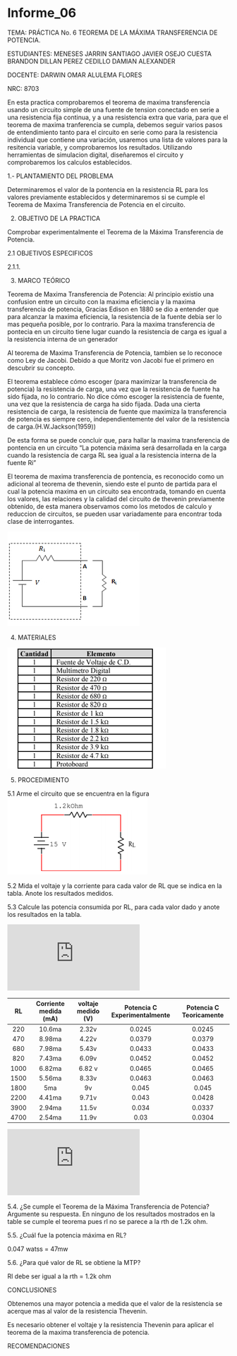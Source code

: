 # Informe_06

TEMA: PRÁCTICA No. 6 TEOREMA DE LA MÁXIMA TRANSFERENCIA DE POTENCIA.

ESTUDIANTES:  MENESES JARRIN SANTIAGO JAVIER OSEJO CUESTA BRANDON DILLAN PEREZ CEDILLO DAMIAN ALEXANDER 
    
DOCENTE: DARWIN OMAR ALULEMA FLORES 
 
NRC:  8703

En esta practica comprobaremos el teorema de maxima transferencia usando un circuito simple de una fuente de tension conectado en serie a una resistencia fija continua, y a una resistencia extra que varia, para que el teorema de maxima tranferencia se cumpla, debemos seguir varios pasos de entendimiento tanto para el circuito en serie como para la resistencia individual que contiene una variación, usaremos una lista de valores para la resitencia variable, y comprobaremos los resultados. Utilizando herramientas de simulacion digital, diseñaremos el circuito y comprobaremos los calculos establecidos.

1.- PLANTAMIENTO DEL PROBLEMA	

Determinaremos el valor de la pontencia en la resistencia RL para los valores previamente establecidos y determinaremos si se cumple el Teorema de Maxima Transferencia de Potencia en el circuito.

2. OBJETIVO DE LA PRACTICA

Comprobar experimentalmente el Teorema de la Máxima Transferencia de Potencia.

2.1 OBJETIVOS ESPECIFICOS

2.1.1. 

3. MARCO TEÓRICO

Teorema de Maxima Transferencia de Potencia:
Al principio existio una confusion entre un circuito con la maxima eficiencia y la maxima transferencia de potencia, Gracias  Edison en 1880 se dio a entender que para alcanzar la maxima eficiencia, la resistencia de la fuente debia ser lo mas pequeña posible, por lo contrario. Para la maxima transferencia de pontecia en un circuito tiene lugar cuando la resistencia de carga es igual a la resistencia interna de un generador

Al teorema de Maxima Transferencia de Potencia, tambien se lo reconoce como Ley de Jacobi. Debido a que Moritz von Jacobi fue el primero en descubrir su concepto.

El teorema establece cómo escoger (para maximizar la transferencia de potencia) la resistencia de carga, una vez que la resistencia de fuente ha sido fijada, no lo contrario. No dice cómo escoger la resistencia de fuente, una vez que la resistencia de carga ha sido fijada. Dada una cierta resistencia de carga, la resistencia de fuente que maximiza la transferencia de potencia es siempre cero, independientemente del valor de la resistencia de carga.(H.W.Jackson(1959))

De esta forma se puede concluir que, para hallar la maxima transferencia de pontencia en un circuito “La potencia máxima será desarrollada en la carga
cuando la resistencia de carga RL sea igual a la resistencia interna de la fuente Ri”

El teorema de maxima transferencia de pontencia, es reconocido como un adicional al teorema de thevenin, siendo este el punto de partida para el cual la potencia maxima en un circuito sea encontrada, tomando en cuenta los valores, las relaciones y la calidad del circuito de thevenin previamente obtenido, de esta manera observamos como los metodos de calculo y reduccion de circuitos, se pueden usar variadamente para encontrar toda clase de interrogantes.

![Teorema de Maxima Transferencia](https://github.com/Damian-A-Perez/Informe_06/blob/master/Img/transferencia.jpg)


4. MATERIALES

![Materiales](https://github.com/Damian-A-Perez/Informe_06/blob/master/Img/2020-07-21%20(5).png)

5. PROCEDIMIENTO

5.1 Arme el circuito que se encuentra en la figura
![Circuito A Armar](https://github.com/Damian-A-Perez/Informe_06/blob/master/Img/2020-07-21%20(4).png)

5.2 Mida el voltaje y la corriente para cada valor de RL que se indica en la tabla. Anote los resultados medidos.

5.3 Calcule las potencia consumida por RL, para cada valor dado y anote los resultados en la tabla.

![Cálculos lab 6](https://github.com/Damian-A-Perez/Informe_06/blob/master/Anexos/C%C3%A1lculos%20lab%206.pdf)

|   RL   |Corriente medida (mA)| voltaje medido (V) |Potencia C Experimentalmente| Potencia C Teoricamente|
|:---: |  :---:  | :---:  | :---:   |:---:     |
|220 | 10.6ma | 2.32v| 0.0245|0.0245|
|470 |  8.98ma | 4.22v| 0.0379|0.0379|
|680 |  7.98ma  |5.43v|0.0433|0.0433|
|820 |   7.43ma  | 6.09v|0.0452|0.0452|
|1000  | 6.82ma | 6.82 v| 0.0465|0.0465|
|1500 |   5.56ma | 8.33v|0.0463|0.0463|
|1800    | 5ma  | 9v| 0.045|0.045|
|2200|  4.41ma| 9.71v|0.043|0.0428|
|3900|  2.94ma|  11.5v|0.034|0.0337|
|4700 |   2.54ma  | 11.9v |0.03|0.0304|

![Cálculo del error lab 6](https://github.com/Damian-A-Perez/Informe_06/blob/master/Anexos/C%C3%A1lculo%20del%20error%20lab%206.pdf)

5.4. ¿Se cumple el Teorema de la Máxima Transferencia de Potencia? Argumente su
respuesta.
En ninguno de los resultados mostrados en la table se cumple el teorema pues rl no se parece a la rth de 1.2k ohm. 

5.5. ¿Cuál fue la potencia máxima en RL? 

0.047 watss = 47mw


5.6. ¿Para qué valor de RL se obtiene la MTP?

Rl debe ser igual a la rth = 1.2k ohm

CONCLUSIONES

Obtenemos una mayor potencia a medida que el valor de la resistencia se acerque mas al valor de la resistencia Thevenin.

Es necesario obtener el voltaje y la resistencia Thevenin para aplicar el teorema de la maxima transferencia de potencia.

RECOMENDACIONES



